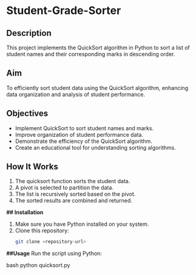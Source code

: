 # Student-Grade-Sorter
## Description
This project implements the QuickSort algorithm in Python to sort a list of student names and their corresponding marks in descending order.

## Aim
To efficiently sort student data using the QuickSort algorithm, enhancing data organization and analysis of student performance.

## Objectives
- Implement QuickSort to sort student names and marks.
- Improve organization of student performance data.
- Demonstrate the efficiency of the QuickSort algorithm.
- Create an educational tool for understanding sorting algorithms.

## How It Works
1. The quicksort function sorts the student data.
2. A pivot is selected to partition the data.
3. The list is recursively sorted based on the pivot.
4. The sorted results are combined and returned.

**## Installation**
1. Make sure you have Python installed on your system.
2. Clone this repository:
   ```bash
   git clone <repository-url>
   
**##Usage**
Run the script using Python:

bash
python quicksort.py

